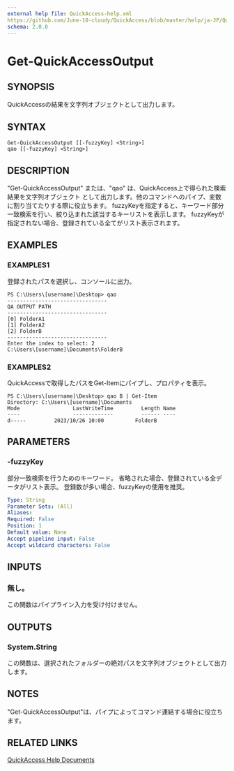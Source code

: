 ```yaml
---
external help file: QuickAccess-help.xml
https://github.com/June-10-cloudy/QuickAccess/blob/master/help/ja-JP/QuickAccess-help.xml
schema: 2.0.0
---
```

# Get-QuickAccessOutput
## SYNOPSIS
QuickAccessの結果を文字列オブジェクトとして出力します。
## SYNTAX
```
Get-QuickAccessOutput [[-fuzzyKey] <String>]
qao [[-fuzzyKey] <String>]
```
## DESCRIPTION
"Get-QuickAccessOutput" または、"qao" は、QuickAccess上で得られた検索結果を文字列オブジェクト
として出力します。他のコマンドへのパイプ、変数に割り当てたりする際に役立ちます。
fuzzyKeyを指定すると、キーワード部分一致検索を行い、絞り込まれた該当するキーリストを表示します。
fuzzyKeyが指定されない場合、登録されている全てがリスト表示されます。
## EXAMPLES
### EXAMPLES1
登録されたパスを選択し、コンソールに出力。
```
PS C:\Users\[username]\Desktop> qao
--------------------------------
QA OUTPUT PATH
--------------------------------
[0] FolderA1
[1] FolderA2
[2] FolderB
--------------------------------
Enter the index to select: 2
C:\Users\[username]\Documents\FolderB
```
### EXAMPLES2
QuickAccessで取得したパスをGet-Itemにパイプし、プロパティを表示。
```
PS C:\Users\[username]\Desktop> qao B | Get-Item
Directory: C:\Users\[username]\Documents
Mode                 LastWriteTime         Length Name
----                 -------------         ------ ----
d-----         2023/10/26 10:00          FolderB
```
## PARAMETERS
### -fuzzyKey
部分一致検索を行うためのキーワード。
省略された場合、登録されている全データがリスト表示。
登録数が多い場合、fuzzyKeyの使用を推奨。
```yaml
Type: String
Parameter Sets: (All)
Aliases:
Required: False
Position: 1
Default value: None
Accept pipeline input: False
Accept wildcard characters: False
```
## INPUTS
### 無し。
この関数はパイプライン入力を受け付けません。
## OUTPUTS
### System.String
この関数は、選択されたフォルダーの絶対パスを文字列オブジェクトとして出力します。
## NOTES
"Get-QuickAccessOutput"は、パイプによってコマンド連結する場合に役立ちます。
## RELATED LINKS
[QuickAccess Help Documents](https://github.com/June-10-cloudy/QuickAccess-Help)